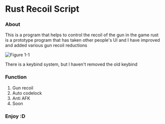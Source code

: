 # Rust Recoil Script

### About
This is a program that helps to control the recoil of the gun in the game rust is a prototype program that has taken other people's UI and I have improved and added various gun recoil reductions

![Figure 1-1](https://cdn.discordapp.com/attachments/929256142180327436/1089550495649116323/image.png "Figure 1-1")

There is a keybind system, but I haven't removed the old keybind

### Function
1) Gun recoil
2) Auto codelock
3) Anti AFK
4) Soon

### Enjoy :D
